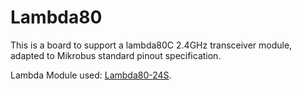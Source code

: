 # Lambda80

This is a board to support a lambda80C 2.4GHz transceiver module, adapted to Mikrobus standard pinout specification.

Lambda Module used: [Lambda80-24S](https://fr.farnell.com/rf-solutions/lambda80-24s/transceiver-2mbps-2-5ghz/dp/2988571).

